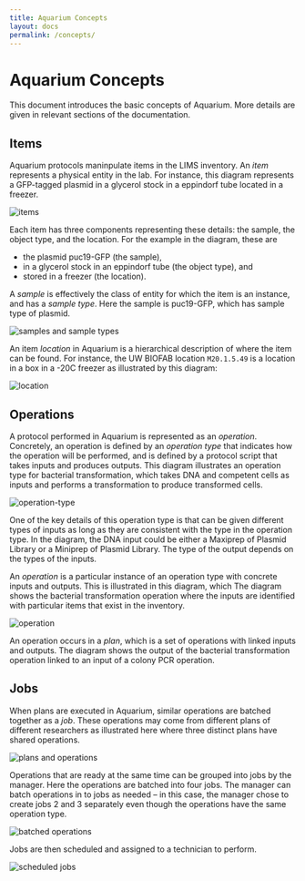 ```yaml
---
title: Aquarium Concepts
layout: docs
permalink: /concepts/
---
```


# Aquarium Concepts

This document introduces the basic concepts of Aquarium.
More details are given in relevant sections of the documentation.

## Items

Aquarium protocols maninpulate items in the LIMS inventory.
An _item_ represents a physical entity in the lab.
For instance, this diagram represents a GFP-tagged plasmid in a glycerol stock in a eppindorf tube located in a freezer.

![items](images/items.png)

Each item has three components representing these details: the sample, the object type, and the location.
For the example in the diagram, these are

- the plasmid puc19-GFP (the sample),
- in a glycerol stock in an eppindorf tube (the object type), and
- stored in a freezer (the location).

A _sample_ is effectively the class of entity for which the item is an instance, and has a _sample type_.
Here the sample is puc19-GFP, which has sample type of plasmid.

![samples and sample types](images/samples.png)

An item *location* in Aquarium is a hierarchical description of where the item can be found.
For instance, the UW BIOFAB location `M20.1.5.49` is a location in a box in a -20C freezer as illustrated by this diagram:

![location](images/location.png)

## Operations

A protocol performed in Aquarium is represented as an _operation_.
Concretely, an operation is defined by an _operation type_ that indicates how the operation will be performed, and is defined by a protocol script that takes inputs and produces outputs.
This diagram illustrates an operation type for bacterial transformation, which takes DNA and competent cells as inputs and performs a transformation to produce transformed cells.

![operation-type](images/operation-type.png)

One of the key details of this operation type is that can be given different types of inputs as long as they are consistent with the type in the operation type.
In the diagram, the DNA input could be either a Maxiprep of Plasmid Library or a Miniprep of Plasmid Library.
The type of the output depends on the types of the inputs.

An _operation_ is a particular instance of an operation type with concrete inputs and outputs.
This is illustrated in this diagram, which The diagram shows the bacterial transformation operation where the inputs are identified with particular items that exist in the inventory.

![operation](images/operation.png)

An operation occurs in a _plan_, which is a set of operations with linked inputs and outputs.
The diagram shows the output of the bacterial transformation operation linked to an input of a colony PCR operation.

## Jobs

When plans are executed in Aquarium, similar operations are batched together as a _job_.
These operations may come from different plans of different researchers as illustrated here where three distinct plans have shared operations.

![plans and operations](images/planned-operations.png)

Operations that are ready at the same time can be grouped into jobs by the manager.
Here the operations are batched into four jobs.
The manager can batch operations in to jobs as needed – in this case, the manager chose to create jobs 2 and 3 separately even though the operations have the same operation type.

![batched operations](images/batched-jobs.png)

Jobs are then scheduled and assigned to a technician to perform.

![scheduled jobs](images/scheduled-jobs.png)
